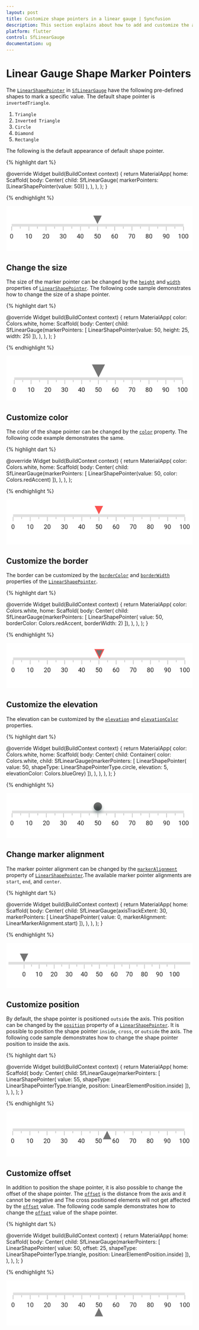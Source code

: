 ```yaml
---
layout: post
title: Customize shape pointers in a linear gauge | Syncfusion
description: This section explains about how to add and customize the appearance of shape marker pointer and its element of linear gauge in Flutter platform.
platform: flutter
control: SfLinearGauge
documentation: ug
---
```


# Linear Gauge Shape Marker Pointers

The [`LinearShapePointer`](https://pub.dev/documentation/syncfusion_flutter_gauges/latest/gauges/LinearShapePointer-class.html) in [`SfLinearGauge`](https://pub.dev/documentation/syncfusion_flutter_gauges/latest/gauges/SfLinearGauge-class.html) have the following pre-defined shapes to mark a specific value. The default shape pointer is `invertedTriangle`. 

1. `Triangle`
2. `Inverted Triangle`
3. `Circle`
4. `Diamond`
5. `Rectangle`

The following is the default appearance of default shape pointer.

{% highlight dart %} 

 @override
  Widget build(BuildContext context) {
    return MaterialApp(
      home: Scaffold(
        body: Center(
          child: SfLinearGauge(
            markerPointers: [LinearShapePointer(value: 50)]
          ),
        ),
      ),
    );
  }
  
{% endhighlight %}

![Initialize linear gauge for shape pointer](images/shape-pointer/default_shape_pointer.png)

## Change the size

The size of the marker pointer can be changed by the [`height`](https://pub.dev/documentation/syncfusion_flutter_gauges/latest/gauges/LinearShapePointer/height.html) and [`width`](https://pub.dev/documentation/syncfusion_flutter_gauges/latest/gauges/LinearShapePointer/width.html) properties of [`LinearShapePointer`](https://pub.dev/documentation/syncfusion_flutter_gauges/latest/gauges/LinearShapePointer-class.html). The following code sample demonstrates how to change the size of a shape pointer.

{% highlight dart %} 

  @override
  Widget build(BuildContext context) {
    return MaterialApp(
      color: Colors.white,
      home: Scaffold(
        body: Center(
          child: SfLinearGauge(markerPointers: [
            LinearShapePointer(value: 50, height: 25, width: 25)
          ]),
        ),
      ),
    );
  }
  
{% endhighlight %}

![Set size of linear gauge shape pointer](images/shape-pointer/shape_pointer_size.png)

## Customize color

The color of the shape pointer can be changed by the [`color`](https://pub.dev/documentation/syncfusion_flutter_gauges/latest/gauges/LinearShapePointer/color.html) property. The following code example demonstrates the same.

{% highlight dart %} 

 @override
  Widget build(BuildContext context) {
    return MaterialApp(
      color: Colors.white,
      home: Scaffold(
        body: Center(
          child: SfLinearGauge(markerPointers: [
            LinearShapePointer(value: 50, color: Colors.redAccent)
          ]),
        ),
      ),
    );
  
{% endhighlight %}

![Change shape pointer color](images/shape-pointer/shape_pointer_color.png)

## Customize the border

The border can be customized by the [`borderColor`](https://pub.dev/documentation/syncfusion_flutter_gauges/latest/gauges/LinearShapePointer/borderColor.html) and [`borderWidth`](https://pub.dev/documentation/syncfusion_flutter_gauges/latest/gauges/LinearShapePointer/borderWidth.html) properties of the [`LinearShapePointer`](https://pub.dev/documentation/syncfusion_flutter_gauges/latest/gauges/LinearShapePointer-class.html).

{% highlight dart %} 

  @override
  Widget build(BuildContext context) {
    return MaterialApp(
      color: Colors.white,
      home: Scaffold(
        body: Center(
          child: SfLinearGauge(markerPointers: [
            LinearShapePointer(
                value: 50, borderColor: Colors.redAccent, borderWidth: 2)
          ]),
        ),
      ),
    );
  }
  
{% endhighlight %}

![Customize shape pointer border](images/shape-pointer/shape_border.png)

## Customize the elevation

The elevation can be customized by the [`elevation`](https://pub.dev/documentation/syncfusion_flutter_gauges/latest/gauges/LinearShapePointer/elevation.html) and [`elevationColor`](https://pub.dev/documentation/syncfusion_flutter_gauges/latest/gauges/LinearShapePointer/elevationColor.html) properties.

{% highlight dart %} 

   @override
  Widget build(BuildContext context) {
    return MaterialApp(
      color: Colors.white,
      home: Scaffold(
        body: Center(
          child: Container(
            color: Colors.white,
            child: SfLinearGauge(markerPointers: [
              LinearShapePointer(
                  value: 50,
                  shapeType: LinearShapePointerType.circle,
                  elevation: 5,
                  elevationColor: Colors.blueGrey)
            ]),
          ),
        ),
      ),
    );
  }
  
{% endhighlight %}

![Change shape pointer elevation](images/shape-pointer/pointer_elevation.png)

## Change marker alignment

The marker pointer alignment can be changed by the [`markerAlignment`](https://pub.dev/documentation/syncfusion_flutter_gauges/latest/gauges/LinearShapePointer/markerAlignment.html) property of [`LinearShapePointer`](https://pub.dev/documentation/syncfusion_flutter_gauges/latest/gauges/LinearShapePointer-class.html).The available marker pointer alignments are `start`, `end`, and `center`.

{% highlight dart %} 

 @override
  Widget build(BuildContext context) {
    return MaterialApp(
      home: Scaffold(
        body: Center(
          child: SfLinearGauge(axisTrackExtent: 30, markerPointers: [
            LinearShapePointer(
                value: 0, markerAlignment: LinearMarkerAlignment.start)
          ]),
        ),
      ),
    );
  }
  
{% endhighlight %}

![Change shape pointer alignment](images/shape-pointer/shape_marker_alignment.png)

## Customize position

By default, the shape pointer is positioned `outside` the axis. This position can be changed by the [`position`](https://pub.dev/documentation/syncfusion_flutter_gauges/latest/gauges/LinearShapePointer/position.html) property of a [`LinearShapePointer`](https://pub.dev/documentation/syncfusion_flutter_gauges/latest/gauges/LinearShapePointer-class.html). It is possible to position the shape pointer `inside`, `cross`, or `outside` the axis. The following code sample demonstrates how to change the shape pointer position to inside the axis.  

{% highlight dart %} 

  @override
  Widget build(BuildContext context) {
    return MaterialApp(
      home: Scaffold(
        body: Center(
          child: SfLinearGauge(markerPointers: [
            LinearShapePointer(
                value: 55,
                shapeType: LinearShapePointerType.triangle,
                position: LinearElementPosition.inside)
          ]),
        ),
      ),
    );
  }
  
{% endhighlight %}

![Change shape pointer position](images/shape-pointer/shape_pointer_position.png)

## Customize offset

In addition to position the shape pointer, it is also possible to change the offset of the shape pointer. The [`offset`](https://pub.dev/documentation/syncfusion_flutter_gauges/latest/gauges/LinearShapePointer/offset.html) is the distance from the axis and it cannot be negative and The cross positioned elements will not get affected by the [`offset`](https://pub.dev/documentation/syncfusion_flutter_gauges/latest/gauges/LinearShapePointer/offset.html) value. The following code sample demonstrates how to change the [`offset`](https://pub.dev/documentation/syncfusion_flutter_gauges/latest/gauges/LinearShapePointer/offset.html) value of the shape pointer. 

{% highlight dart %} 

  @override
  Widget build(BuildContext context) {
    return MaterialApp(
      home: Scaffold(
        body: Center(
          child: SfLinearGauge(markerPointers: [
            LinearShapePointer(
                value: 50,
                offset: 25,
                shapeType: LinearShapePointerType.triangle,
                position: LinearElementPosition.inside)
          ]),
        ),
      ),
    );
  }
  
{% endhighlight %}

![Customize linear gauge bar pointer offset](images/shape-pointer/shape_pointer_offset.png)
